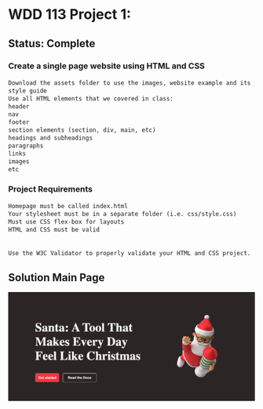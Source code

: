 # WDD 113 Project 1:

## Status: Complete

### Create a single page website using HTML and CSS

```
Download the assets folder to use the images, website example and its style guide
Use all HTML elements that we covered in class:
header
nav
footer
section elements (section, div, main, etc)
headings and subheadings
paragraphs
links
images
etc

```

### Project Requirements

```
Homepage must be called index.html
Your stylesheet must be in a separate folder (i.e. css/style.css)
Must use CSS flex-box for layouts
HTML and CSS must be valid


Use the W3C Validator to properly validate your HTML and CSS project.

```

## Solution Main Page

![](img/page.png)
